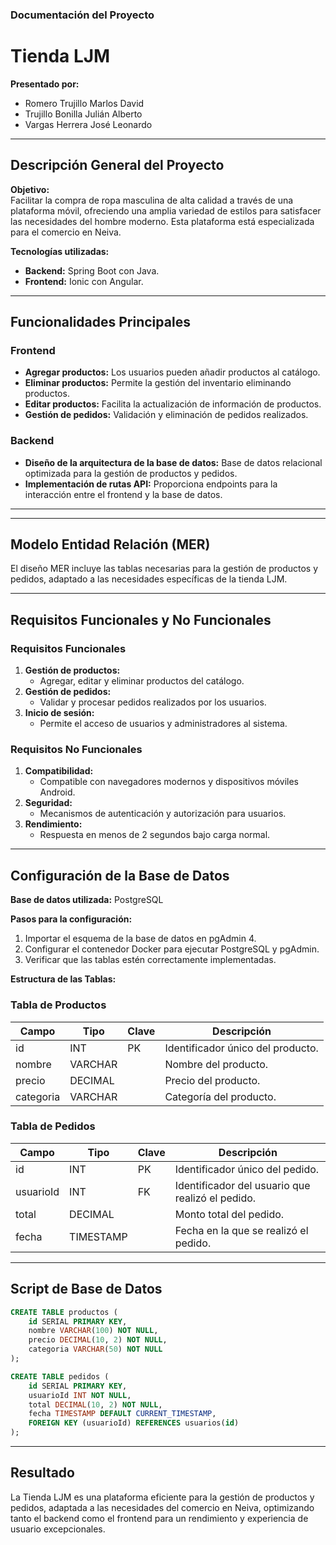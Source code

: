 ### Documentación del Proyecto

# Tienda LJM

**Presentado por:**  
- Romero Trujillo Marlos David  
- Trujillo Bonilla Julián Alberto  
- Vargas Herrera José Leonardo  

---

## Descripción General del Proyecto

**Objetivo:**  
Facilitar la compra de ropa masculina de alta calidad a través de una plataforma móvil, ofreciendo una amplia variedad de estilos para satisfacer las necesidades del hombre moderno. Esta plataforma está especializada para el comercio en Neiva.  

**Tecnologías utilizadas:**  
- **Backend:** Spring Boot con Java.  
- **Frontend:** Ionic con Angular.  

---

## Funcionalidades Principales

### Frontend
- **Agregar productos:** Los usuarios pueden añadir productos al catálogo.
- **Eliminar productos:** Permite la gestión del inventario eliminando productos.
- **Editar productos:** Facilita la actualización de información de productos.
- **Gestión de pedidos:** Validación y eliminación de pedidos realizados.

### Backend
- **Diseño de la arquitectura de la base de datos:** Base de datos relacional optimizada para la gestión de productos y pedidos.
- **Implementación de rutas API:** Proporciona endpoints para la interacción entre el frontend y la base de datos.

---


---

## Modelo Entidad Relación (MER)

El diseño MER incluye las tablas necesarias para la gestión de productos y pedidos, adaptado a las necesidades específicas de la tienda LJM.

---

## Requisitos Funcionales y No Funcionales

### Requisitos Funcionales
1. **Gestión de productos:**  
   - Agregar, editar y eliminar productos del catálogo.  
2. **Gestión de pedidos:**  
   - Validar y procesar pedidos realizados por los usuarios.  
3. **Inicio de sesión:**  
   - Permite el acceso de usuarios y administradores al sistema.  

### Requisitos No Funcionales
1. **Compatibilidad:**  
   - Compatible con navegadores modernos y dispositivos móviles Android.  
2. **Seguridad:**  
   - Mecanismos de autenticación y autorización para usuarios.  
3. **Rendimiento:**  
   - Respuesta en menos de 2 segundos bajo carga normal.  

---

## Configuración de la Base de Datos

**Base de datos utilizada:** PostgreSQL  

**Pasos para la configuración:**
1. Importar el esquema de la base de datos en pgAdmin 4.  
2. Configurar el contenedor Docker para ejecutar PostgreSQL y pgAdmin.  
3. Verificar que las tablas estén correctamente implementadas.

**Estructura de las Tablas:**

### Tabla de Productos
| **Campo**   | **Tipo**  | **Clave** | **Descripción**             |
|-------------|-----------|-----------|-----------------------------|
| id          | INT       | PK        | Identificador único del producto. |
| nombre      | VARCHAR   |           | Nombre del producto.        |
| precio      | DECIMAL   |           | Precio del producto.        |
| categoria   | VARCHAR   |           | Categoría del producto.     |

### Tabla de Pedidos
| **Campo**         | **Tipo**     | **Clave** | **Descripción**              |
|--------------------|--------------|-----------|------------------------------|
| id                | INT          | PK        | Identificador único del pedido. |
| usuarioId         | INT          | FK        | Identificador del usuario que realizó el pedido. |
| total             | DECIMAL      |           | Monto total del pedido.      |
| fecha             | TIMESTAMP    |           | Fecha en la que se realizó el pedido. |

---

## Script de Base de Datos

```sql
CREATE TABLE productos (
    id SERIAL PRIMARY KEY,
    nombre VARCHAR(100) NOT NULL,
    precio DECIMAL(10, 2) NOT NULL,
    categoria VARCHAR(50) NOT NULL
);

CREATE TABLE pedidos (
    id SERIAL PRIMARY KEY,
    usuarioId INT NOT NULL,
    total DECIMAL(10, 2) NOT NULL,
    fecha TIMESTAMP DEFAULT CURRENT_TIMESTAMP,
    FOREIGN KEY (usuarioId) REFERENCES usuarios(id)
);
```

---

## Resultado

La Tienda LJM es una plataforma eficiente para la gestión de productos y pedidos, adaptada a las necesidades del comercio en Neiva, optimizando tanto el backend como el frontend para un rendimiento y experiencia de usuario excepcionales.
